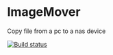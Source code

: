 ImageMover
==========

Copy file from a pc to a nas device

[![Build status](https://ci.appveyor.com/api/projects/status/xaapf974i2xwpyt0)](https://ci.appveyor.com/project/StephenYeadon/imagemover)
